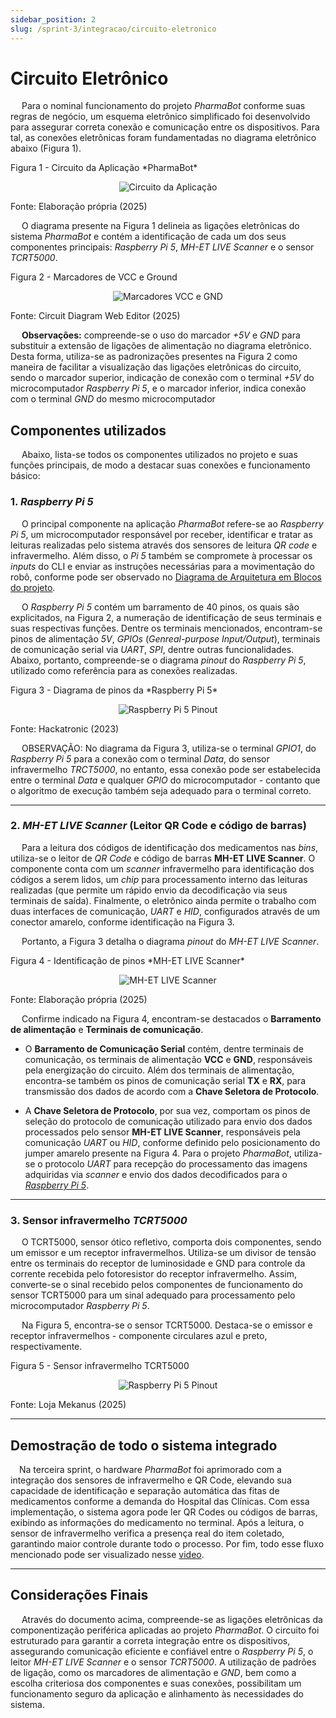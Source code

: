 ```yaml
---
sidebar_position: 2
slug: /sprint-3/integracao/circuito-eletronico
---
```


# Circuito Eletrônico

&emsp; Para o nominal funcionamento do projeto *PharmaBot* conforme suas regras de negócio, um esquema eletrônico simplificado foi desenvolvido para assegurar correta conexão e comunicação entre os dispositivos. Para tal, as conexões eletrônicas foram fundamentadas no diagrama eletrônico abaixo (Figura 1). 

<p style={{textAlign: 'center'}}>Figura 1 - Circuito da Aplicação *PharmaBot*</p>

<div align="center">

![Circuito da Aplicação](/img/electronic/finished_circuit.png)

</div>

<p style={{textAlign: 'center'}}>Fonte: Elaboração própria (2025)</p>

&emsp; O diagrama presente na Figura 1 delineia as ligações eletrônicas do sistema *PharmaBot* e contém a identificação de cada um dos seus componentes principais: *Raspberry Pi 5*, *MH-ET LIVE Scanner* e o sensor *TCRT5000*.

<p style={{textAlign: 'center'}}>Figura 2 - Marcadores de VCC e Ground</p>

<div align="center">

![Marcadores VCC e GND](/img/electronic/markers_gnd_vcc.png)

</div>

<p style={{textAlign: 'center'}}>Fonte: Circuit Diagram Web Editor (2025)</p>

&emsp; **Observações:** compreende-se o uso do marcador *+5V* e *GND* para substituir a extensão de ligações de alimentação no diagrama eletrônico. Desta forma, utiliza-se as padronizações presentes na Figura 2 como maneira de facilitar a visualização das ligações eletrônicas do circuito, sendo o marcador superior, indicação de conexão com o terminal *+5V* do microcomputador *Raspberry Pi 5*, e o marcador inferior, indica conexão com o terminal *GND* do mesmo microcomputador

## Componentes utilizados

&emsp; Abaixo, lista-se todos os componentes utilizados no projeto e suas funções principais, de modo a destacar suas conexões e funcionamento básico:

### 1. *Raspberry Pi 5*

&emsp; O principal componente na aplicação *PharmaBot* refere-se ao *Raspberry Pi 5*, um microcomputador responsável por receber, identificar e tratar as leituras realizadas pelo sistema através dos sensores de leitura *QR code* e infravermelho. Além disso, o *Pi 5* também se compromete à processar os *inputs* do CLI e enviar as instruções necessárias para a movimentação do robô, conforme pode ser observado no [Diagrama de Arquitetura em Blocos do projeto](docs/Sprint-2/Arquitetura/diagrama.md).

&emsp; O *Raspberry Pi 5* contém um barramento de 40 pinos, os quais são explicitados, na Figura 2, a numeração de identificação de seus terminais e suas respectivas funções. Dentre os terminais mencionados, encontram-se pinos de alimentação *5V*, *GPIOs* (*Genreal-purpose Input/Output*), terminais de comunicação serial via *UART*, *SPI*, dentre outras funcionalidades. Abaixo, portanto, compreende-se o diagrama *pinout* do *Raspberry Pi 5*, utilizado como referência para as conexões realizadas.

<p style={{textAlign: 'center'}}>Figura 3 - Diagrama de pinos da *Raspberry Pi 5*</p>

<div align="center">

![Raspberry Pi 5 Pinout](/img/electronic/raspberry_pinout.jpg)

</div>

<p style={{textAlign: 'center'}}>Fonte: Hackatronic (2023)</p>

&emsp; OBSERVAÇÃO: No diagrama da Figura 3, utiliza-se o terminal *GPIO1*, do *Raspberry Pi 5* para a conexão com o terminal *Data*, do sensor infravermelho *TRCT5000*, no entanto, essa conexão pode ser estabelecida entre o terminal *Data* e qualquer *GPIO* do microcomputador - contanto que o algoritmo de execução também seja adequado para o terminal correto.

---

### 2. *MH-ET LIVE Scanner* (Leitor QR Code e código de barras)

&emsp; Para a leitura dos códigos de identificação dos medicamentos nas *bins*, utiliza-se o leitor de *QR Code* e código de barras **MH-ET LIVE Scanner**. O componente conta com um *scanner* infravermelho para identificação dos códigos a serem lidos, um *chip* para processamento interno das leituras realizadas (que permite um rápido envio da decodificação via seus terminais de saída). Finalmente, o eletrônico ainda permite o trabalho com duas interfaces de comunicação, *UART* e *HID*, configurados através de um conector amarelo, conforme identificação na Figura 3.

&emsp; Portanto, a Figura 3 detalha o diagrama *pinout* do *MH-ET LIVE Scanner*.

<p style={{textAlign: 'center'}}>Figura 4 - Identificação de pinos *MH-ET LIVE Scanner*</p>

<div align="center">

![MH-ET LIVE Scanner](/img/electronic/mh-et-live.png)

</div>

<p style={{textAlign: 'center'}}>Fonte: Elaboração própria (2025)</p>

&emsp; Confirme indicado na Figura 4, encontram-se destacados o **Barramento de alimentação** e **Terminais de comunicação**.

* O **Barramento de Comunicação Serial** contém, dentre terminais de comunicação, os terminais de alimentação **VCC** e **GND**, responsáveis pela energização do circuito. Além dos terminais de alimentação, encontra-se também os pinos de comunicação serial **TX** e **RX**, para transmissão dos dados de acordo com a **Chave Seletora de Protocolo**.

* A **Chave Seletora de Protocolo**, por sua vez, comportam os pinos de seleção do protocolo de comunicação utilizado para envio dos dados processados pelo sensor **MH-ET LIVE Scanner**, responsáveis pela comunicação *UART* ou *HID*, conforme definido pelo posicionamento do jumper amarelo presente na Figura 4. Para o projeto *PharmaBot*, utiliza-se o protocolo *UART* para recepção do processamento das imagens adquiridas via *scanner* e envio dos dados decodificados para o [*Raspberry Pi 5*](#1-raspberry-pi-5).

---

### 3. Sensor infravermelho *TCRT5000*

&emsp; O TCRT5000, sensor ótico refletivo, comporta dois componentes, sendo um emissor e um receptor infravermelhos. Utiliza-se um divisor de tensão entre os terminais do receptor de luminosidade e GND para controle da corrente recebida pelo fotoresistor do receptor infravermelho. Assim, converte-se o sinal recebido pelos componentes de funcionamento do sensor TCRT5000 para um sinal adequado para processamento pelo microcomputador *Raspberry Pi 5*. 

&emsp; Na Figura 5, encontra-se o sensor TCRT5000. Destaca-se o emissor e receptor infravermelhos - componente circulares azul e preto, respectivamente.

<p style={{textAlign: 'center'}}>Figura 5 - Sensor infravermelho TCRT5000</p>

<div align="center">

![Raspberry Pi 5 Pinout](/img/electronic/ir_sensor.png)

</div>

<p style={{textAlign: 'center'}}>Fonte: Loja Mekanus (2025)</p>

---

## Demostração de todo o sistema integrado

&emsp;Na terceira sprint, o hardware *PharmaBot* foi aprimorado com a integração dos sensores de infravermelho e QR Code, elevando sua capacidade de identificação e separação automática das fitas de medicamentos conforme a demanda do Hospital das Clínicas. Com essa implementação, o sistema agora pode ler QR Codes ou códigos de barras, exibindo as informações do medicamento no terminal. Após a leitura, o sensor de infravermelho verifica a presença real do item coletado, garantindo maior controle durante todo o processo. Por fim, todo esse fluxo mencionado pode ser visualizado nesse [video](https://drive.google.com/file/d/1F46_raCgcBh_TuTKi6FLztHPZMw6Hi-A/view?usp=sharing). 

---

## Considerações Finais

&emsp; Através do documento acima, compreende-se as ligações eletrônicas da componentização periférica aplicadas ao projeto *PharmaBot*. O circuito foi estruturado para garantir a correta integração entre os dispositivos, assegurando comunicação eficiente e confiável entre o *Raspberry Pi 5*, o leitor *MH-ET LIVE Scanner* e o sensor *TCRT5000*. A utilização de padrões de ligação, como os marcadores de alimentação e *GND*, bem como a escolha criteriosa dos componentes e suas conexões, possibilitam um funcionamento seguro da aplicação e alinhamento às necessidades do sistema.